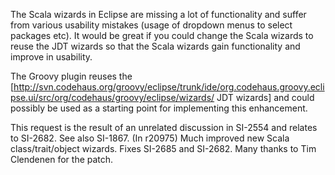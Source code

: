 The Scala wizards in Eclipse are missing a lot of functionality and suffer from various usability mistakes (usage of dropdown menus to select packages etc). It would be great if you could change the Scala wizards to reuse the JDT wizards so that the Scala wizards gain functionality and improve in usability.

The Groovy plugin reuses the [http://svn.codehaus.org/groovy/eclipse/trunk/ide/org.codehaus.groovy.eclipse.ui/src/org/codehaus/groovy/eclipse/wizards/ JDT wizards] and could possibly be used as a starting point for implementing this enhancement.

This request is the result of an unrelated discussion in SI-2554 and relates to SI-2682.
See also SI-1867.
(In r20975) Much improved new Scala class/trait/object wizards. Fixes SI-2685 and SI-2682. Many thanks to Tim Clendenen for the patch.
